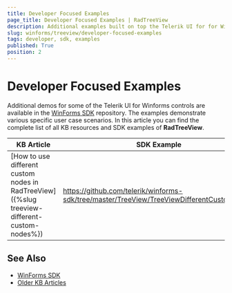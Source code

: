 ```yaml
---
title: Developer Focused Examples
page_title: Developer Focused Examples | RadTreeView
description: Additional examples built on top the Telerik UI for for WinForms RadTreeView control.
slug: winforms/treeview/developer-focused-examples
tags: developer, sdk, examples
published: True
position: 2
---
```


# Developer Focused Examples

Additional demos for some of the Telerik UI for Winforms controls are available in the [WinForms SDK](https://github.com/telerik/winforms-sdk) repository. The examples demonstrate various specific user case scenarios. In this article you can find the complete list of all KB resources and SDK examples of **RadTreeView**.

|KB Article|SDK Example|
|------|------|
|[How to use different custom nodes in RadTreeView]({%slug treeview-different-custom-nodes%})|https://github.com/telerik/winforms-sdk/tree/master/TreeView/TreeViewDifferentCustomNodes|
 

## See Also

* [WinForms SDK](https://github.com/telerik/winforms-sdk)
* [Older KB Articles](https://www.telerik.com/support/kb/winforms/gridview)